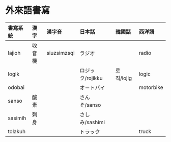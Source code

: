 # 外來語書寫

| 書寫系統 | 漢字 | 漢字音 | 日本話 | 韓國話 | 西洋語 |
| :--- | :--- | :--- | :--- | :--- | :--- |
| lajioh | 收音機 | siuzsimzsqi | ラジオ | | radio |
| logik | | | ロジック/rojikku | 로직/lojig | logic |
| odobai | | | オ－トバイ | | motorbike |
| sanso | 酸素 | | さんそ/sanso | | |
| sasimih | 刺身 | | さしみ/sashimi | | |
| tolakuh | | | トラック | | truck |


